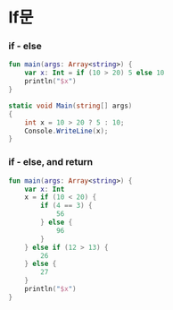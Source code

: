 # If문

### if - else

```kotlin
fun main(args: Array<string>) {
	var x: Int = if (10 > 20) 5 else 10
	println("$x")
}
```

```C#
static void Main(string[] args)
{
	int x = 10 > 20 ? 5 : 10;
	Console.WriteLine(x);
}
```


### if - else, and return

```kotlin
fun main(args: Array<string>) {
	var x: Int
	x = if (10 < 20) {
		if (4 == 3) {
			56
		} else {
			96
		}
	} else if (12 > 13) {
		26
	} else {
		27
	}
	println("$x")
}
```